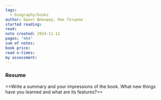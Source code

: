```yaml
---
tags:
  - biography/books
author: Брент Шлендер, Рик Тетцели
started reading: 
read: 
note created: 2024-11-12
pages: "464"
sum of notes: 
book price: 
read n-times: 
my assessment:
---
```

### Resume
==Write a summary and your impressions of the book. What new things have you learned and what are its features?==
